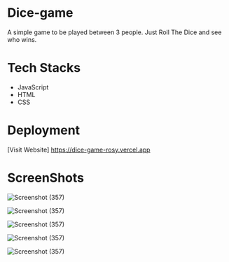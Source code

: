 # Dice-game
A simple game to be played between 3 people. Just Roll The Dice and see who wins.

# Tech Stacks
 * JavaScript
 * HTML
 * CSS
 
# Deployment 
[Visit Website] https://dice-game-rosy.vercel.app

# ScreenShots
![Screenshot (357)](https://github.com/Channa47/debonair-salt-5814/blob/main/devtvHomePage.png?raw=true)

![Screenshot (357)](https://github.com/Channa47/debonair-salt-5814/blob/main/devtvhome2.png)

![Screenshot (357)](https://github.com/Channa47/debonair-salt-5814/blob/main/devtvhome3.png?raw=true)

![Screenshot (357)](https://github.com/Channa47/debonair-salt-5814/blob/main/devtvhome4.png?raw=true)

![Screenshot (357)](https://github.com/Channa47/debonair-salt-5814/blob/main/devtvhome5.png?raw=true)
